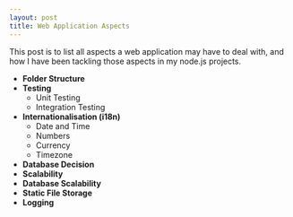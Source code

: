 ```yaml
---
layout: post
title: Web Application Aspects
---
```


This post is to list all aspects a web application may have to deal with, and how I have been tackling those aspects in my node.js projects.

- **Folder Structure**
- **Testing**
  - Unit Testing
  - Integration Testing
- **Internationalisation (i18n)**
  - Date and Time
  - Numbers
  - Currency
  - Timezone
- **Database Decision**
- **Scalability**
- **Database Scalability**
- **Static File Storage**
- **Logging**
